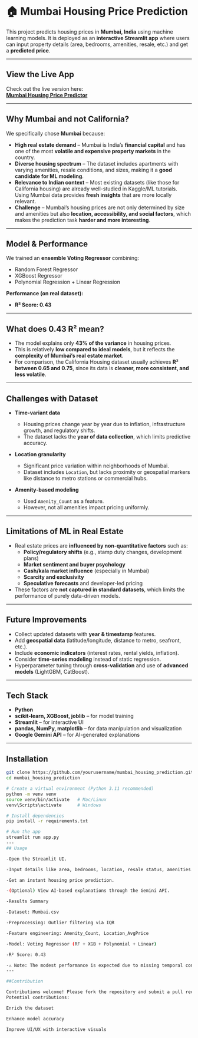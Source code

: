 # 🏠 Mumbai Housing Price Prediction

This project predicts housing prices in **Mumbai, India** using machine learning models. It is deployed as an **interactive Streamlit app** where users can input property details (area, bedrooms, amenities, resale, etc.) and get a **predicted price**.

---

##  View the Live App
Check out the live version here:  
**[Mumbai Housing Price Predictor](https://mumbaihousing.streamlit.app/)**

---

##  Why Mumbai and not California?

We specifically chose **Mumbai** because:

- **High real estate demand** – Mumbai is India’s **financial capital** and has one of the most **volatile and expensive property markets** in the country.  
- **Diverse housing spectrum** – The dataset includes apartments with varying amenities, resale conditions, and sizes, making it a **good candidate for ML modeling**.  
- **Relevance to Indian context** – Most existing datasets (like those for California housing) are already well-studied in Kaggle/ML tutorials. Using Mumbai data provides **fresh insights** that are more locally relevant.  
- **Challenge** – Mumbai’s housing prices are not only determined by size and amenities but also **location, accessibility, and social factors**, which makes the prediction task **harder and more interesting**.  

---

##  Model & Performance

We trained an **ensemble Voting Regressor** combining:

- Random Forest Regressor  
- XGBoost Regressor  
- Polynomial Regression + Linear Regression  

**Performance (on real dataset):** 
- **R² Score: 0.43**

---

##  What does 0.43 R² mean?

- The model explains only **43% of the variance** in housing prices.  
- This is relatively **low compared to ideal models**, but it reflects the **complexity of Mumbai’s real estate market**.  
- For comparison, the California Housing dataset usually achieves **R² between 0.65 and 0.75**, since its data is **cleaner, more consistent, and less volatile**.

---

##  Challenges with Dataset

- **Time-variant data**  
  - Housing prices change year by year due to inflation, infrastructure growth, and regulatory shifts.  
  - The dataset lacks the **year of data collection**, which limits predictive accuracy.

- **Location granularity**  
  - Significant price variation within neighborhoods of Mumbai.  
  - Dataset includes `Location`, but lacks proximity or geospatial markers like distance to metro stations or commercial hubs.

- **Amenity-based modeling**  
  - Used `Amenity_Count` as a feature.  
  - However, not all amenities impact pricing uniformly.

---

##  Limitations of ML in Real Estate

- Real estate prices are **influenced by non-quantitative factors** such as:
  - **Policy/regulatory shifts** (e.g., stamp duty changes, development plans)
  - **Market sentiment and buyer psychology**
  - **Cash/kala market influence** (especially in Mumbai)
  - **Scarcity and exclusivity**
  - **Speculative forecasts** and developer-led pricing
- These factors are **not captured in standard datasets**, which limits the performance of purely data-driven models.

---

##  Future Improvements

- Collect updated datasets with **year & timestamp** features.  
- Add **geospatial data** (latitude/longitude, distance to metro, seafront, etc.).  
- Include **economic indicators** (interest rates, rental yields, inflation).  
- Consider **time-series modeling** instead of static regression.  
- Hyperparameter tuning through **cross-validation** and use of **advanced models** (LightGBM, CatBoost).

---

##  Tech Stack

- **Python**  
- **scikit-learn, XGBoost, joblib** – for model training  
- **Streamlit** – for interactive UI  
- **pandas, NumPy, matplotlib** – for data manipulation and visualization  
- **Google Gemini API** – for AI-generated explanations

---

##  Installation

```bash
git clone https://github.com/yourusername/mumbai_housing_prediction.git
cd mumbai_housing_prediction

# Create a virtual environment (Python 3.11 recommended)
python -m venv venv
source venv/bin/activate   # Mac/Linux
venv\Scripts\activate      # Windows

# Install dependencies
pip install -r requirements.txt

# Run the app
streamlit run app.py
---
## Usage

-Open the Streamlit UI.

-Input details like area, bedrooms, location, resale status, amenities.

-Get an instant housing price prediction.

-(Optional) View AI-based explanations through the Gemini API.

-Results Summary

-Dataset: Mumbai.csv

-Preprocessing: Outlier filtering via IQR

-Feature engineering: Amenity_Count, Location_AvgPrice

-Model: Voting Regressor (RF + XGB + Polynomial + Linear)

-R² Score: 0.43

-⚠️ Note: The modest performance is expected due to missing temporal context and inherent city-specific volatility.
---

##Contribution

Contributions welcome! Please fork the repository and submit a pull request.
Potential contributions:

Enrich the dataset

Enhance model accuracy

Improve UI/UX with interactive visuals
